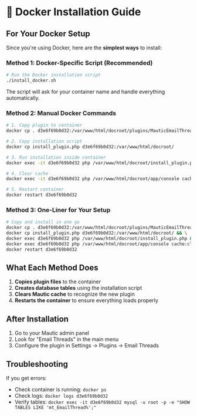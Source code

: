# 🐳 Docker Installation Guide

## For Your Docker Setup

Since you're using Docker, here are the **simplest ways** to install:

### Method 1: Docker-Specific Script (Recommended)

```bash
# Run the Docker installation script
./install_docker.sh
```

The script will ask for your container name and handle everything automatically.

### Method 2: Manual Docker Commands

```bash
# 1. Copy plugin to container
docker cp . d3e6f69b0d32:/var/www/html/docroot/plugins/MauticEmailThreadsBundle

# 2. Copy installation script
docker cp install_plugin.php d3e6f69b0d32:/var/www/html/docroot/

# 3. Run installation inside container
docker exec -it d3e6f69b0d32 php /var/www/html/docroot/install_plugin.php

# 4. Clear cache
docker exec -it d3e6f69b0d32 php /var/www/html/docroot/app/console cache:clear --env=prod

# 5. Restart container
docker restart d3e6f69b0d32
```

### Method 3: One-Liner for Your Setup

```bash
# Copy and install in one go
docker cp . d3e6f69b0d32:/var/www/html/docroot/plugins/MauticEmailThreadsBundle && \
docker cp install_plugin.php d3e6f69b0d32:/var/www/html/docroot/ && \
docker exec d3e6f69b0d32 php /var/www/html/docroot/install_plugin.php && \
docker exec d3e6f69b0d32 php /var/www/html/docroot/app/console cache:clear --env=prod && \
docker restart d3e6f69b0d32
```

## What Each Method Does

1. **Copies plugin files** to the container
2. **Creates database tables** using the installation script
3. **Clears Mautic cache** to recognize the new plugin
4. **Restarts the container** to ensure everything loads properly

## After Installation

1. Go to your Mautic admin panel
2. Look for "Email Threads" in the main menu
3. Configure the plugin in Settings → Plugins → Email Threads

## Troubleshooting

If you get errors:
- Check container is running: `docker ps`
- Check logs: `docker logs d3e6f69b0d32`
- Verify tables: `docker exec -it d3e6f69b0d32 mysql -u root -p -e "SHOW TABLES LIKE 'mt_EmailThread%';"`
